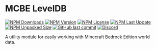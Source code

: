 # MCBE LevelDB

<!-- ![Thumbnail](./assets/thumbnail.png) --> <!-- TODO -->

[![NPM Downloads](https://img.shields.io/npm/d18m/mcbe-leveldb)](https://npmjs.com/package/mcbe-leveldb)
[![NPM Version](https://img.shields.io/npm/v/mcbe-leveldb)](https://npmjs.com/package/mcbe-leveldb)
[![NPM License](https://img.shields.io/npm/l/mcbe-leveldb)](https://npmjs.com/package/mcbe-leveldb)
[![NPM Last Update](https://img.shields.io/npm/last-update/mcbe-leveldb)](https://npmjs.com/package/mcbe-leveldb)
[![NPM Unpacked Size](https://img.shields.io/npm/unpacked-size/mcbe-leveldb)](https://npmjs.com/package/mcbe-leveldb)
[![GitHub last commit](https://img.shields.io/github/last-commit/8Crafter-Studios/mcbe-leveldb)](https://github.com/8Crafter-Studios/mcbe-leveldb/commits/main)
[![Discord](https://img.shields.io/discord/1213197616570048512?logo=discord&label=discord&link=https%3A%2F%2Fdiscord.8crafter.com)](https://discord.8crafter.com)

A utility module for easily working with Minecraft Bedrock Edition world data.